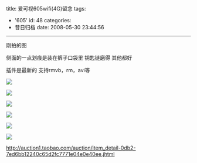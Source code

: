 title: 爱可视605wifi(4G)留念
tags:
  - '605'
id: 48
categories:
  - 昔日归档
date: 2008-05-30 23:44:56
---

刚拍的图

侧面的一点划痕是装在裤子口袋里 钥匙链磨得 其他都好

插件是最新的 支持rmvb，rm，avi等

[![](http://yangtao.wordpress.com.cn/files/2008/05/dscn0670-300x225.jpg)](http://yangtao.wordpress.com.cn/files/2008/05/dscn0670.jpg)

[![](http://yangtao.wordpress.com.cn/files/2008/05/dscn0671-300x225.jpg)](http://yangtao.wordpress.com.cn/files/2008/05/dscn0671.jpg)

[![](http://yangtao.wordpress.com.cn/files/2008/05/dscn0675-300x225.jpg)](http://yangtao.wordpress.com.cn/files/2008/05/dscn0675.jpg)

[![](http://yangtao.wordpress.com.cn/files/2008/05/dscn0676-300x225.jpg)](http://yangtao.wordpress.com.cn/files/2008/05/dscn0676.jpg)

[![](http://yangtao.wordpress.com.cn/files/2008/05/dscn0679-300x225.jpg)](http://yangtao.wordpress.com.cn/files/2008/05/dscn0679.jpg)

[![](http://yangtao.wordpress.com.cn/files/2008/05/dscn0680-300x225.jpg)](http://yangtao.wordpress.com.cn/files/2008/05/dscn0680.jpg)

http://auction1.taobao.com/auction/item_detail-0db2-7ed6bb12240c65d2fc7771e04e0e40ee.jhtml